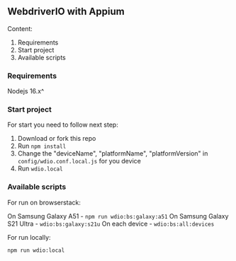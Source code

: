 ## WebdriverIO with Appium

Content:
1. Requirements
2. Start project
3. Available scripts

### Requirements

Nodejs 16.x^

### Start project

For start you need to follow next step:

1. Download or fork this repo
2. Run `npm install`
3. Change the "deviceName", "platformName", "platformVersion" in `config/wdio.conf.local.js` for you device
4. Run `wdio.local`

### Available scripts

For run on browserstack:

On Samsung Galaxy A51 - `npm run wdio:bs:galaxy:a51`
On Samsung Galaxy S21 Ultra - `wdio:bs:galaxy:s21u`
On each device - `wdio:bs:all:devices`

For run locally:

`npm run wdio:local`